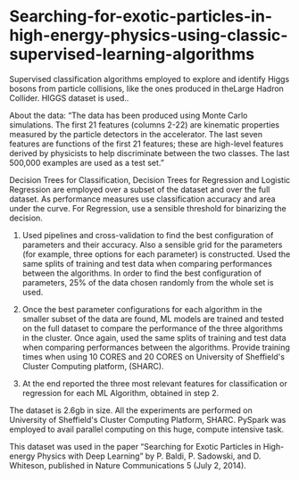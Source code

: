 # Searching-for-exotic-particles-in-high-energy-physics-using-classic-supervised-learning-algorithms
Supervised classification algorithms employed to explore and identify Higgs bosons from particle collisions, like the ones produced in the ​Large Hadron Collider​. HIGGS dataset is used.​.

About the data: “The data has been produced using Monte Carlo simulations. The first 21 features (columns 2-22) are kinematic properties measured by the particle detectors in the accelerator. The last seven features are functions of the first 21 features; these are high-level features derived by physicists to help discriminate between the two classes. The last 500,000 examples are used as a test set.”

Decision Trees for Classification, Decision Trees for Regression and Logistic Regression are employed over a subset of the dataset and over the full dataset. As performance measures use classification accuracy and ​area under the curve​. For Regression, use a sensible threshold for binarizing the decision.

1. Used pipelines and cross-validation to find the best configuration of parameters and their accuracy. Also a sensible grid for the parameters (for example, three options for each parameter) is constructed. Used the same splits of training and test data when comparing performances between the algorithms. ​In order to find the best configuration of parameters, 25% of the data chosen randomly from the whole set is used​.
     
2. Once the best parameter configurations for each algorithm in the smaller subset of the data are found, ML models are trained and tested on the full dataset to compare the performance of the three algorithms in the cluster. Once again, used the same splits of training and test data when comparing performances between the algorithms. Provide training times when using 10 CORES and 20 CORES on University of Sheffield's Cluster Computing platform, (SHARC). 

3. At the end reported the three most relevant features for classification or regression for each ML Algorithm, obtained in step 2.

The dataset is 2.6gb in size. All the experiments are performed on University of Sheffield's Cluster Computing Platform, SHARC. PySpark was employed to avail parallel computing on this huge, compute intensive task.

This dataset was used in the paper ​“Searching for Exotic Particles in High-energy Physics with Deep Learning” by P. Baldi, P. Sadowski, and D. Whiteson, published in Nature Communications 5 (July 2, 2014).
